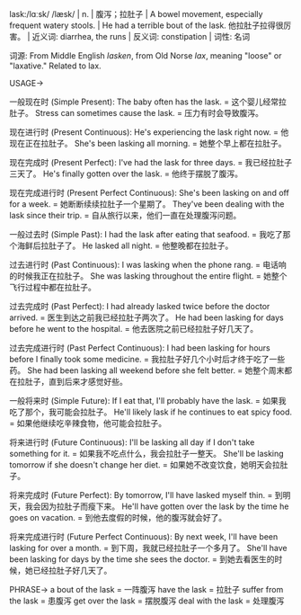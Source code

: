 lask:/lɑːsk/ /læsk/ | n. | 腹泻；拉肚子 |  A bowel movement, especially frequent watery stools. | He had a terrible bout of the lask. 他拉肚子拉得很厉害。 | 近义词: diarrhea, the runs | 反义词: constipation | 词性: 名词

词源:
From Middle English *lasken*, from Old Norse *lax*, meaning "loose" or "laxative." Related to lax.

USAGE->

一般现在时 (Simple Present):
The baby often has the lask. = 这个婴儿经常拉肚子。
Stress can sometimes cause the lask. = 压力有时会导致腹泻。


现在进行时 (Present Continuous):
He's experiencing the lask right now. = 他现在正在拉肚子。
She's been lasking all morning. = 她整个早上都在拉肚子。


现在完成时 (Present Perfect):
I've had the lask for three days. = 我已经拉肚子三天了。
He's finally gotten over the lask. = 他终于摆脱了腹泻。


现在完成进行时 (Present Perfect Continuous):
She's been lasking on and off for a week. = 她断断续续拉肚子一个星期了。
They've been dealing with the lask since their trip. = 自从旅行以来，他们一直在处理腹泻问题。


一般过去时 (Simple Past):
I had the lask after eating that seafood. = 我吃了那个海鲜后拉肚子了。
He lasked all night. = 他整晚都在拉肚子。


过去进行时 (Past Continuous):
I was lasking when the phone rang. = 电话响的时候我正在拉肚子。
She was lasking throughout the entire flight. = 她整个飞行过程中都在拉肚子。


过去完成时 (Past Perfect):
I had already lasked twice before the doctor arrived. = 医生到达之前我已经拉肚子两次了。
He had been lasking for days before he went to the hospital. = 他去医院之前已经拉肚子好几天了。


过去完成进行时 (Past Perfect Continuous):
I had been lasking for hours before I finally took some medicine. = 我拉肚子好几个小时后才终于吃了一些药。
She had been lasking all weekend before she felt better. = 她整个周末都在拉肚子，直到后来才感觉好些。


一般将来时 (Simple Future):
If I eat that, I'll probably have the lask. = 如果我吃了那个，我可能会拉肚子。
He'll likely lask if he continues to eat spicy food. = 如果他继续吃辛辣食物，他可能会拉肚子。


将来进行时 (Future Continuous):
I'll be lasking all day if I don't take something for it. = 如果我不吃点什么，我会拉肚子一整天。
She'll be lasking tomorrow if she doesn't change her diet. = 如果她不改变饮食，她明天会拉肚子。


将来完成时 (Future Perfect):
By tomorrow, I'll have lasked myself thin. = 到明天，我会因为拉肚子而瘦下来。
He'll have gotten over the lask by the time he goes on vacation. = 到他去度假的时候，他的腹泻就会好了。


将来完成进行时 (Future Perfect Continuous):
By next week, I'll have been lasking for over a month. = 到下周，我就已经拉肚子一个多月了。
She'll have been lasking for days by the time she sees the doctor. = 到她去看医生的时候，她已经拉肚子好几天了。


PHRASE->
a bout of the lask = 一阵腹泻
have the lask = 拉肚子
suffer from the lask = 患腹泻
get over the lask = 摆脱腹泻
deal with the lask = 处理腹泻
